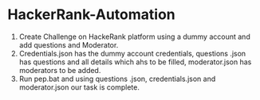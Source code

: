 # HackerRank-Automation
1. Create Challenge on HackeRank platform using a dummy account and add questions and Moderator.
2. Credentials.json has the dummy account credentials, questions .json has questions and all details which ahs to be filled, moderator.json has moderators to be added.
3. Run pep.bat and using questions .json, credentials.json and moderator.json our task is complete. 
